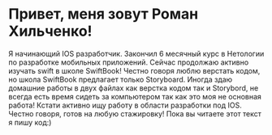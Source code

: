 # Привет, меня зовут Роман Хильченко!
Я начинающий IOS разработчик. Закончил 6 месячный курс в Нетологии по разработке мобильных приложений.
Сейчас продолжаю активно изучать swift в школе SwiftBook!
Честно говоря люблю верстать кодом, но школа SwiftBook предлагает только Storyboard. Иногда здаю домашние работы в двух файлах как верстка кодом так и Storybord, не всегда есть время сидеть за компьютером так как это моя не основная работа!
Кстати активно ищу работу в области разработки под IOS. Честно говоря, готов на любую стажировку!
Пока вы читаете этот текст я пишу код:)
